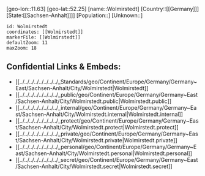 ﻿---
location: [52.25,11.63]
mapzoom: [7,12] 
mapmarker: city 
type: City
tags:
- geo/City


SpocWebEntityId: 35693
isDeleted: false
confidential: public

---
[geo-lon::11.63]
[geo-lat::52.25]
[name::Wolmirstedt]
[Country::[[Germany]]]
[State:[[Sachsen-Anhalt]]]]
[Population::]
[Unknown::]


```leaflet
id: Wolmirstedt
coordinates: [[Wolmirstedt]]
markerFile: [[Wolmirstedt]]
defaultZoom: 11 
maxZoom: 18
```


## Confidential Links & Embeds: 
- [[../../../../../../../../_Standards/geo/Continent/Europe/Germany/Germany~East/Sachsen-Anhalt/City/Wolmirstedt|Wolmirstedt]] 
- [[../../../../../../../../_public/geo/Continent/Europe/Germany/Germany~East/Sachsen-Anhalt/City/Wolmirstedt.public|Wolmirstedt.public]] 
- [[../../../../../../../../_internal/geo/Continent/Europe/Germany/Germany~East/Sachsen-Anhalt/City/Wolmirstedt.internal|Wolmirstedt.internal]] 
- [[../../../../../../../../_protect/geo/Continent/Europe/Germany/Germany~East/Sachsen-Anhalt/City/Wolmirstedt.protect|Wolmirstedt.protect]] 
- [[../../../../../../../../_private/geo/Continent/Europe/Germany/Germany~East/Sachsen-Anhalt/City/Wolmirstedt.private|Wolmirstedt.private]] 
- [[../../../../../../../../_personal/geo/Continent/Europe/Germany/Germany~East/Sachsen-Anhalt/City/Wolmirstedt.personal|Wolmirstedt.personal]] 
- [[../../../../../../../../_secret/geo/Continent/Europe/Germany/Germany~East/Sachsen-Anhalt/City/Wolmirstedt.secret|Wolmirstedt.secret]] 
